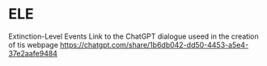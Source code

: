 # ELE
Extinction-Level Events
Link to the ChatGPT dialogue useed in the creation of tis webpage https://chatgpt.com/share/1b6db042-dd50-4453-a5e4-37e2aafe9484
